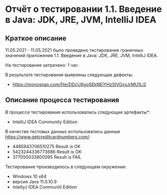 # Отчёт о тестировании 1.1. Введение в Java: JDK, JRE, JVM, IntelliJ IDEA

## Краткое описание

11.05.2021 - 11.05.2021 было проведено тестирование граничных значений приложения 1.1. Введение в Java: JDK, JRE, JVM, IntelliJ IDEA.

На тестирование затрачено: 1 час

В результате тестирования выявлены следующие дефекты:
* https://monosnap.com/file/DDcU6goSEkNElYHzSIVGxyJrMU1Li2

## Описание процесса тестирования

В процессе тестирования использовались следующие артефакты*:
* IntelliJ IDEA Community Edition

В качестве тестовых данных использовались данные https://www.getcreditcardnumbers.com/:
* 4485943706510275 Result is OK
* 5423244336773686 Result is OK
* 377050033800095 Result is FAIL

Тестирование производилось в следующем окружении:
* Windows 10 x64
* версия Java 11.0.10.9
* IntellyJ IDEA Communiti Edition